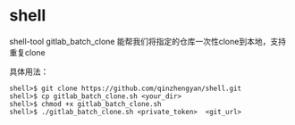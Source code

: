 # shell
shell-tool
 gitlab_batch_clone 能帮我们将指定的仓库一次性clone到本地，支持重复clone
 
 具体用法：

```
shell>$ git clone https://github.com/qinzhengyan/shell.git
shell>$ cp gitlab_batch_clone.sh <your_dir>
shell>$ chmod +x gitlab_batch_clone.sh
shell>$ ./gitlab_batch_clone.sh <private_token>  <git_url>
```
